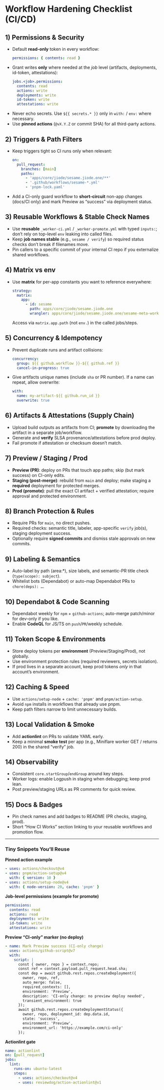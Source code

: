 
# Workflow Hardening Checklist (CI/CD)

## 1) Permissions & Security
- Default **read-only** token in every workflow:
  ```yaml
  permissions: { contents: read }
  ```
- Grant writes **only** where needed at the *job* level (artifacts, deployments, id-token, attestations):
  ```yaml
  jobs.<job>.permissions:
    contents: read
    actions: write
    deployments: write
    id-token: write
    attestations: write
  ```
- Never echo secrets. Use `${{ secrets.* }}` only in `with:` / `env:` where necessary.
- Use **pinned actions** (`@vX.Y.Z` or commit SHA) for all third-party actions.

## 2) Triggers & Path Filters
- Keep triggers tight so CI runs only when relevant:
  ```yaml
  on:
    pull_request:
      branches: [main]
      paths:
        - 'apps/core/jiode/sesame.jiode.one/**'
        - '.github/workflows/sesame-*.yml'
        - 'pnpm-lock.yaml'
  ```
- Add a CI-only guard workflow to **short-circuit** non-app changes (docs/CI only) and mark Preview as “success” via deployment status.

## 3) Reusable Workflows & Stable Check Names
- Use **reusable** `_worker-ci.yml` / `_worker-promote.yml` with typed `inputs:`; don’t rely on top-level `env` leaking into called files.
- Keep **job names stable** (e.g., `sesame / verify`) so required status checks don’t break if filenames move.
- Pin callers to a specific commit of your internal CI repo if you externalize shared workflows.

## 4) Matrix vs env
- Use **matrix** for per-app constants you want to reference everywhere:
  ```yaml
  strategy:
    matrix:
      app:
        - id: sesame
          path: apps/core/jiode/sesame.jiode.one
          wrangler: apps/core/jiode/sesame.jiode.one/sesame-meta-worker/wrangler.toml
  ```
  Access via `matrix.app.path` (not `env.`) in the called jobs/steps.

## 5) Concurrency & Idempotency
- Prevent duplicate runs and artifact collisions:
  ```yaml
  concurrency:
    group: ${{ github.workflow }}-${{ github.ref }}
    cancel-in-progress: true
  ```
- Give artifacts unique names (include `sha` or PR number). If a name can repeat, allow overwrite:
  ```yaml
  with:
    name: my-artifact-${{ github.run_id }}
    overwrite: true
  ```

## 6) Artifacts & Attestations (Supply Chain)
- Upload build outputs as artifacts from CI; **promote** by downloading the artifact in a separate job/workflow.
- Generate and **verify** SLSA provenance/attestations before prod deploy.
- Fail promote if attestation or checksum doesn’t match.

## 7) Preview / Staging / Prod
- **Preview (PR)**: deploy on PRs that touch app paths; skip (but mark success) on CI-only edits.
- **Staging (post-merge)**: rebuild from `main` and deploy; make staging a **required** deployment for protected merges.
- **Prod (promote)**: pull the exact CI artifact + verified attestation; require approval and protected environment.

## 8) Branch Protection & Rules
- Require PRs for `main`, no direct pushes.
- Required checks: semantic title, labeler, app-specific `verify` job(s), staging deployment success.
- Optionally require **signed commits** and dismiss stale approvals on new commits.

## 9) Labeling & Semantics
- Auto-label by path (area:*), size labels, and semantic-PR title check (`type(scope): subject`).
- Whitelist bots (Dependabot) or auto-map Dependabot PRs to `chore(deps): …`.

## 10) Dependabot & Code Scanning
- Dependabot weekly for `npm` + `github-actions`; auto-merge patch/minor for dev-only if you like.
- Enable **CodeQL** for JS/TS on `push`/`PR`/weekly schedule.

## 11) Token Scope & Environments
- Store deploy tokens per **environment** (Preview/Staging/Prod), not globally.
- Use environment protection rules (required reviewers, secrets isolation).
- If prod lives in a separate account, keep prod tokens *only* in that account’s environment.

## 12) Caching & Speed
- Use `actions/setup-node` + `cache: 'pnpm'` and `pnpm/action-setup`.
- Avoid `npm` installs in workflows that already use pnpm.
- Keep path filters narrow to limit unnecessary builds.

## 13) Local Validation & Smoke
- Add **actionlint** on PRs to validate YAML early.
- Keep a minimal **smoke test** per app (e.g., Miniflare worker GET / returns 200) in the shared “verify” job.

## 14) Observability
- Consistent `core.startGroup`/`endGroup` around key steps.
- Worker logs: enable Logpush in staging when debugging; keep prod lean.
- Post preview/staging URLs as PR comments for quick review.

## 15) Docs & Badges
- Pin check names and add badges to README (PR checks, staging, prod).
- Short “How CI Works” section linking to your reusable workflows and promotion flow.

---

### Tiny Snippets You’ll Reuse

**Pinned action example**
```yaml
- uses: actions/checkout@v4
- uses: pnpm/action-setup@v4
  with: { version: 10 }
- uses: actions/setup-node@v4
  with: { node-version: 20, cache: 'pnpm' }
```

**Job-level permissions (example for promote)**
```yaml
permissions:
  contents: read
  actions: read
  deployments: write
  id-token: write
  attestations: write
```

**Preview “CI-only” marker (no deploy)**
```yaml
- name: Mark Preview success (CI-only change)
  uses: actions/github-script@v7
  with:
    script: |
      const { owner, repo } = context.repo;
      const ref = context.payload.pull_request.head.sha;
      const dep = await github.rest.repos.createDeployment({
        owner, repo, ref,
        auto_merge: false,
        required_contexts: [],
        environment: 'Preview',
        description: 'CI-only change: no preview deploy needed',
        transient_environment: true
      });
      await github.rest.repos.createDeploymentStatus({
        owner, repo, deployment_id: dep.data.id,
        state: 'success',
        environment: 'Preview',
        environment_url: 'https://example.com/ci-only'
      });
```

**Actionlint gate**
```yaml
name: actionlint
on: [pull_request]
jobs:
  lint:
    runs-on: ubuntu-latest
    steps:
      - uses: actions/checkout@v4
      - uses: reviewdog/action-actionlint@v1
```
